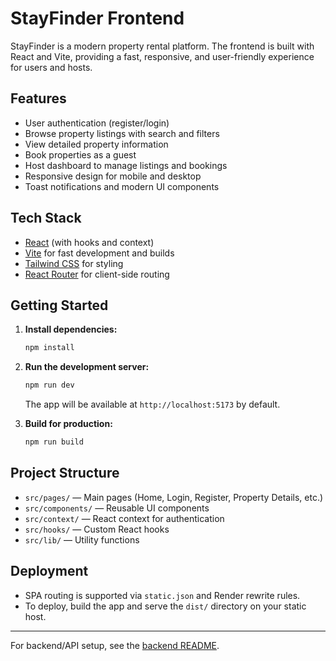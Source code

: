 # StayFinder Frontend

StayFinder is a modern property rental platform. The frontend is built with React and Vite, providing a fast, responsive, and user-friendly experience for users and hosts.

## Features

- User authentication (register/login)
- Browse property listings with search and filters
- View detailed property information
- Book properties as a guest
- Host dashboard to manage listings and bookings
- Responsive design for mobile and desktop
- Toast notifications and modern UI components

## Tech Stack

- [React](https://react.dev/) (with hooks and context)
- [Vite](https://vitejs.dev/) for fast development and builds
- [Tailwind CSS](https://tailwindcss.com/) for styling
- [React Router](https://reactrouter.com/) for client-side routing

## Getting Started

1. **Install dependencies:**
   ```bash
   npm install
   ```
2. **Run the development server:**

   ```bash
   npm run dev
   ```

   The app will be available at `http://localhost:5173` by default.

3. **Build for production:**
   ```bash
   npm run build
   ```

## Project Structure

- `src/pages/` — Main pages (Home, Login, Register, Property Details, etc.)
- `src/components/` — Reusable UI components
- `src/context/` — React context for authentication
- `src/hooks/` — Custom React hooks
- `src/lib/` — Utility functions

## Deployment

- SPA routing is supported via `static.json` and Render rewrite rules.
- To deploy, build the app and serve the `dist/` directory on your static host.

---

For backend/API setup, see the [backend README](../backend/README.md).
